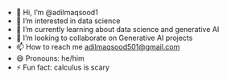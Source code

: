 - 👋 Hi, I’m @adilmaqsood1
- 👀 I’m interested in data science
- 🌱 I’m currently learning about data science and generative AI
- 💞️ I’m looking to collaborate on Generative AI projects
- 📫 How to reach me adilmaqsood501@gmail.com
- 😄 Pronouns: he/him
- ⚡ Fun fact: calculus is scary

<!---
adilmaqsood1/adilmaqsood1 is a ✨ special ✨ repository because its `README.md` (this file) appears on your GitHub profile.
You can click the Preview link to take a look at your changes.
--->
